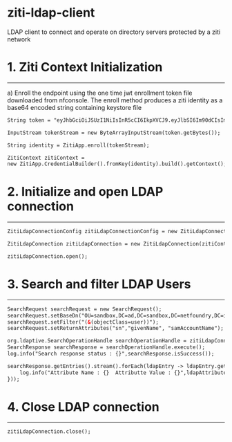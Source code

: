 # ziti-ldap-client
LDAP client to connect and operate on directory servers protected by a ziti network


# 1. Ziti Context Initialization
*********************************************************************
a) Enroll the endpoint using the one time jwt enrollment token file downloaded from nfconsole. The enroll method produces a ziti identity as a base64 encoded string containing keystore file
```html
String token = "eyJhbGciOiJSUzI1NiIsInR5cCI6IkpXVCJ9.eyJlbSI6Im90dCIsImV4cCI6MTYxNTcwNzgyOCwiaXNzIjoiaHR0cHM6Ly8yMy4yMi4xMjcuMTI1OjQ0MyIsImp0aSI6IjU4NGFjYjczLWM3OWQtNDcxOC1iNTg3LTY1MTMzODllNTUzYiIsInN1YiI6Ik1wT0lOeEdCQyJ9.P_2LZR21iRAyh0FM992Jh0oqWKwLmj2YILidLDc7je5zFvbvwHhIaShCnDsj2NW1RUA6rV5fW-RMzDebeAbqeC6Ff0P1DMJkK1M8jUaX3Ggcu2nvSzNi5CoA0v1ggR_WHY_E1-yrDxBGfdG31nmVRRdi9CL8yWkK10PfgUYA-AklvgA_aPNPWlyTLFpSLGq-kQ2bWE_kn7u51dKCht8WCatn4UEWf2W8-MhroclSXGhdG0NCTe8H3KWVPrSCvz1mxkIoUVQzn3V1mLrqGzkmbKJucnxj6eCoBFRTJ0CE4UW27dCGQ5w1ncnCB2FsSsBR89ASO242EPhvSfoTb4itPg";

InputStream tokenStream = new ByteArrayInputStream(token.getBytes());

String identity = ZitiApp.enroll(tokenStream);

ZitiContext zitiContext =
new ZitiApp.CredentialBuilder().fromKey(identity).build().getContext();

```

# 2. Initialize and open LDAP connection
*********************************************************************
```html
ZitiLdapConnectionConfig zitiLdapConnectionConfig = new ZitiLdapConnectionConfig.Builder().service("ad ldap tcp - ad.sandbox.internal").bindDn("sandbox\\xxxx").bindPass("xxxxx").build();

ZitiLdapConnection zitiLdapConnection = new ZitiLdapConnection(zitiContext,zitiLdapConnectionConfig);

zitiLdapConnection.open();
```

# 3. Search and filter LDAP Users
*********************************************************************
```html
SearchRequest searchRequest = new SearchRequest();
searchRequest.setBaseDn("OU=sandbox,DC=ad,DC=sandbox,DC=netfoundry,DC=io");
searchRequest.setFilter("(&(objectClass=user))");
searchRequest.setReturnAttributes("sn","givenName", "samAccountName");

org.ldaptive.SearchOperationHandle searchOperationHandle = zitiLdapConnection.operation(searchRequest);
SearchResponse searchResponse = searchOperationHandle.execute();
log.info("Search response status : {}",searchResponse.isSuccess());

searchResponse.getEntries().stream().forEach(ldapEntry -> ldapEntry.getAttributes().stream().forEach(ldapAttribute -> {
    log.info("Attribute Name : {}  Attributte Value : {}",ldapAttribute.getName(),ldapAttribute.getStringValue());
}));

```

# 4. Close LDAP connection
*********************************************************************
```html
zitiLdapConnection.close();
```
